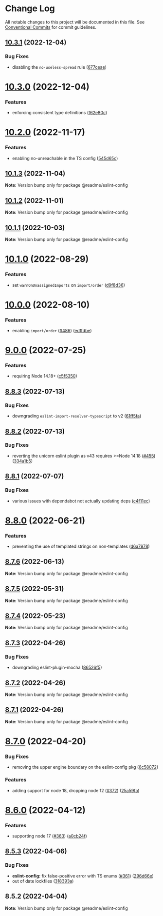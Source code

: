 # Change Log

All notable changes to this project will be documented in this file.
See [Conventional Commits](https://conventionalcommits.org) for commit guidelines.

## [10.3.1](https://github.com/readmeio/standards/compare/@readme/eslint-config@10.3.0...@readme/eslint-config@10.3.1) (2022-12-04)


### Bug Fixes

* disabling the `no-useless-spread` rule ([677ceae](https://github.com/readmeio/standards/commit/677ceaeec3e43733b7799c7015c2be296e656693))





# [10.3.0](https://github.com/readmeio/standards/compare/@readme/eslint-config@10.2.0...@readme/eslint-config@10.3.0) (2022-12-04)


### Features

* enforcing consistent type definitions ([f62e80c](https://github.com/readmeio/standards/commit/f62e80c18ab2e4eae0a63ed218641cdbe8d8278c))





# [10.2.0](https://github.com/readmeio/standards/compare/@readme/eslint-config@10.1.3...@readme/eslint-config@10.2.0) (2022-11-17)

### Features

- enabling no-unreachable in the TS config ([545d65c](https://github.com/readmeio/standards/commit/545d65c7410025ea73bc7649a8426197bcad76f9))

## [10.1.3](https://github.com/readmeio/standards/compare/@readme/eslint-config@10.1.2...@readme/eslint-config@10.1.3) (2022-11-04)

**Note:** Version bump only for package @readme/eslint-config

## [10.1.2](https://github.com/readmeio/standards/compare/@readme/eslint-config@10.1.1...@readme/eslint-config@10.1.2) (2022-11-01)

**Note:** Version bump only for package @readme/eslint-config

## [10.1.1](https://github.com/readmeio/standards/compare/@readme/eslint-config@10.1.0...@readme/eslint-config@10.1.1) (2022-10-03)

**Note:** Version bump only for package @readme/eslint-config

# [10.1.0](https://github.com/readmeio/standards/compare/@readme/eslint-config@10.0.0...@readme/eslint-config@10.1.0) (2022-08-29)

### Features

- set `warnOnUnassignedImports` on `import/order` ([d9f8d36](https://github.com/readmeio/standards/commit/d9f8d361155e818f06e71742aa5e5028d5c91e90))

# [10.0.0](https://github.com/readmeio/standards/compare/@readme/eslint-config@9.0.0...@readme/eslint-config@10.0.0) (2022-08-10)

### Features

- enabling `import/order` ([#486](https://github.com/readmeio/standards/issues/486)) ([edffdbe](https://github.com/readmeio/standards/commit/edffdbe631ca3927b882fd19d8f03dd49451d937))

# [9.0.0](https://github.com/readmeio/standards/compare/@readme/eslint-config@8.8.3...@readme/eslint-config@9.0.0) (2022-07-25)

### Features

- requiring Node 14.18+ ([c5f5350](https://github.com/readmeio/standards/commit/c5f5350935fc6bed8b5bf27f0c7d92316a6b3cd0))

## [8.8.3](https://github.com/readmeio/standards/compare/@readme/eslint-config@8.8.2...@readme/eslint-config@8.8.3) (2022-07-13)

### Bug Fixes

- downgrading `eslint-import-resolver-typescript` to v2 ([61ff5fa](https://github.com/readmeio/standards/commit/61ff5faa9cfed8332a7906b76ef60e3e295451dc))

## [8.8.2](https://github.com/readmeio/standards/compare/@readme/eslint-config@8.8.1...@readme/eslint-config@8.8.2) (2022-07-13)

### Bug Fixes

- reverting the unicorn eslint plugin as v43 requires >=Node 14.18 ([#455](https://github.com/readmeio/standards/issues/455)) ([334a1b5](https://github.com/readmeio/standards/commit/334a1b58bdf72f4152529f29655d2d6411cb4d76))

## [8.8.1](https://github.com/readmeio/standards/compare/@readme/eslint-config@8.8.0...@readme/eslint-config@8.8.1) (2022-07-07)

### Bug Fixes

- various issues with dependabot not actually updating deps ([c4f11ec](https://github.com/readmeio/standards/commit/c4f11ecf323d650d7577cb025e5372507b866813))

# [8.8.0](https://github.com/readmeio/standards/compare/@readme/eslint-config@8.7.6...@readme/eslint-config@8.8.0) (2022-06-21)

### Features

- preventing the use of templated strings on non-templates ([d6a7978](https://github.com/readmeio/standards/commit/d6a79786842e1e15ba01e21e10d9f188de0d9977))

## [8.7.6](https://github.com/readmeio/standards/compare/@readme/eslint-config@8.7.5...@readme/eslint-config@8.7.6) (2022-06-13)

**Note:** Version bump only for package @readme/eslint-config

## [8.7.5](https://github.com/readmeio/standards/compare/@readme/eslint-config@8.7.4...@readme/eslint-config@8.7.5) (2022-05-31)

**Note:** Version bump only for package @readme/eslint-config

## [8.7.4](https://github.com/readmeio/standards/compare/@readme/eslint-config@8.7.3...@readme/eslint-config@8.7.4) (2022-05-23)

**Note:** Version bump only for package @readme/eslint-config

## [8.7.3](https://github.com/readmeio/standards/compare/@readme/eslint-config@8.7.2...@readme/eslint-config@8.7.3) (2022-04-26)

### Bug Fixes

- downgrading eslint-plugin-mocha ([86526f5](https://github.com/readmeio/standards/commit/86526f54b3fadd734c0676bf960ddb120674d6f5))

## [8.7.2](https://github.com/readmeio/standards/compare/@readme/eslint-config@8.7.1...@readme/eslint-config@8.7.2) (2022-04-26)

**Note:** Version bump only for package @readme/eslint-config

## [8.7.1](https://github.com/readmeio/standards/compare/@readme/eslint-config@8.7.0...@readme/eslint-config@8.7.1) (2022-04-26)

**Note:** Version bump only for package @readme/eslint-config

# [8.7.0](https://github.com/readmeio/standards/compare/@readme/eslint-config@8.6.0...@readme/eslint-config@8.7.0) (2022-04-20)

### Bug Fixes

- removing the upper engine boundary on the eslint-config pkg ([6c58072](https://github.com/readmeio/standards/commit/6c58072532ab9a7135e79c0e18a60109e7a6ad1e))

### Features

- adding support for node 18, dropping node 12 ([#372](https://github.com/readmeio/standards/issues/372)) ([25a59fa](https://github.com/readmeio/standards/commit/25a59faa73909f55003237b837c7f722feeec076))

# [8.6.0](https://github.com/readmeio/standards/compare/@readme/eslint-config@8.5.3...@readme/eslint-config@8.6.0) (2022-04-12)

### Features

- supporting node 17 ([#363](https://github.com/readmeio/standards/issues/363)) ([a0cb24f](https://github.com/readmeio/standards/commit/a0cb24f41f6890d2c4ac7250c3bd0e0e41629c8a))

## [8.5.3](https://github.com/readmeio/standards/compare/@readme/eslint-config@8.5.2...@readme/eslint-config@8.5.3) (2022-04-06)

### Bug Fixes

- **eslint-config:** fix false-positive error with TS enums ([#361](https://github.com/readmeio/standards/issues/361)) ([296d66e](https://github.com/readmeio/standards/commit/296d66ef0a31cbac13459d99518f2b67b57f1ab7))
- out of date lockfiles ([318393a](https://github.com/readmeio/standards/commit/318393ac195feda4701da171af08e02a80dedf12))

## 8.5.2 (2022-04-04)

**Note:** Version bump only for package @readme/eslint-config
